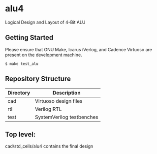 # alu4
Logical Design and Layout of 4-Bit ALU

## Getting Started

Please ensure that GNU Make, Icarus iVerlog, and Cadence Virtuoso are present
on the development machine.

```shell
$ make test_alu
```

## Repository Structure

| Directory | Description               |
| --------- | ------------------------- |
| cad       | Virtuoso design files     |
| rtl       | Verilog RTL               |
| test      | SystemVerilog testbenches |

## Top level:
cad/std_cells/alu4 contains the final design
